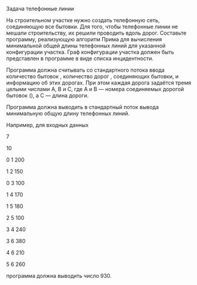Задача телефонные линии

На строительном участке нужно создать телефонную сеть, соединяющую все бытовки.
Для того, чтобы телефонные линии не мешали строительству, их решили проводить вдоль дорог.
Составьте программу, реализующую алгоритм Прима для вычисления минимальной общей длины
телефонных линий для указанной конфигурации участка.
Граф конфигурации участка должен быть представлен в программе в виде списка инцидентности.

Программа должна считывать со стандартного потока ввода количество бытовок ,
количество дорог , соединяющих бытовки, и информацию об этих дорогах.
При этом каждая дорога задаётся тремя целыми числами A, B и C,
где A и B — номера соединяемых дорогой бытовок (), а C — длина дороги.

Программа должна выводить в стандартный поток вывода минимальную общую длину телефонных линий.

Например, для входных данных

7

10

0 1 200

1 2 150

0 3 100

1 4 170

1 5 180

2 5 100

3 4 240

3 6 380

4 6 210

5 6 260

программа должна выводить число 930.

